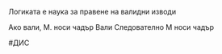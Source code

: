 Логиката е наука за правене на валидни изводи

Ако вали, М. носи чадър
Вали
Следователно М носи чадър

#ДИС